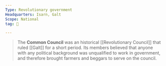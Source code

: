 ```yaml
---
Type: Revolutionary government
Headquarters: Isarn, Galt
Scope: National
tag: 👥

---
```


> The **Common Council** was an historical [[Revolutionary Council]] that ruled [[Galt]] for a short period. Its members believed that anyone with any political background was unqualified to work in government, and therefore brought farmers and beggars to serve on the council.







